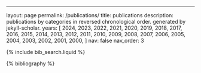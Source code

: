 ---
layout: page
permalink: /publications/
title: publications
description: publications by categories in reversed chronological order. generated by jekyll-scholar.
years:
  [
    2024,
    2023,
    2022,
    2021,
    2020,
    2019,
    2018,
    2017,
    2016,
    2015,
    2014,
    2013,
    2012,
    2011,
    2010,
    2009,
    2008,
    2007,
    2006,
    2005,
    2004,
    2003,
    2002,
    2001,
    2000,
  ]
nav: false
nav_order: 3

<!-- _pages/publications.md -->

<!-- Bibsearch Feature -->

{% include bib_search.liquid %}

<div class="publications">

{% bibliography %}

</div>
